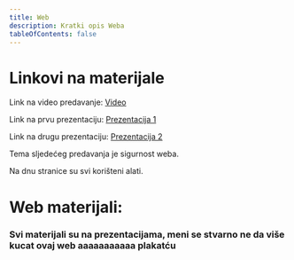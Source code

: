 ```yaml
---
title: Web
description: Kratki opis Weba
tableOfContents: false
---
```


# Linkovi na materijale

Link na video predavanje: [Video](https://youtu.be/HWZRfbSnAZk?si=BFxM3Ht5BI4n6keG)

Link na prvu prezentaciju: [Prezentacija 1](https://drive.google.com/file/d/1NFVSxr-b_uuhMSkDqJ0_gI0M75HzuOly/view?usp=sharing)

Link na drugu prezentaciju: [Prezentacija 2](https://drive.google.com/file/d/11XuXBWi89Tz-EXIZLE6k3fESWGW_ee6V/view?usp=sharing)

Tema sljedećeg predavanja je sigurnost weba.

Na dnu stranice su svi korišteni alati.

# Web materijali:

### Svi materijali su na prezentacijama, meni se stvarno ne da više kucat ovaj web aaaaaaaaaaa plakatću